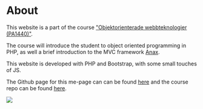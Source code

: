 ---
...

<div class="about" markdown=1>

About
=========================

This website is a part of the course ["Objektorienterade webbteknologier (PA1440)"](https://dbwebb.se/kurser/oophp-v4).

The course will introduce the student to object oriented programming in PHP, as well a brief introduction to the MVC framework [Anax](https://github.com/canax).

This website is developed with PHP and Bootstrap, with some small touches of JS.

The Github page for this me-page can can be found [here](https://github.com/AuroraBTH/oophp-me) and the course repo can be found [here](https://github.com/dbwebb-se/oophp).

<div class="d-flex justify-content-around py-4">
    <img src="https://getbootstrap.com/assets/img/bootstrap-stack.png">
    <i class="fab fa-js fa-10x"></i>
    <i class="fab fa-php fa-10x"></i>
</div>

</div>
